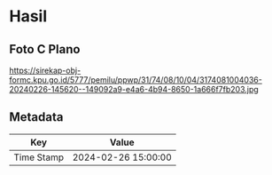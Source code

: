 # Hasil

## Foto C Plano

https://sirekap-obj-formc.kpu.go.id/5777/pemilu/ppwp/31/74/08/10/04/3174081004036-20240226-145620--149092a9-e4a6-4b94-8650-1a666f7fb203.jpg


## Metadata

| Key        | Value               |
| ---------- | ------------------- |
| Time Stamp | 2024-02-26 15:00:00 |



